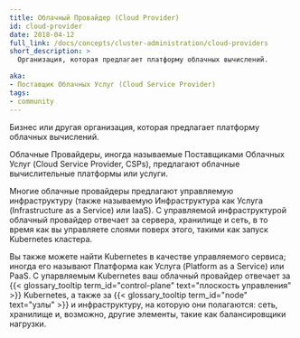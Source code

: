 ```yaml
---
title: Облачный Провайдер (Cloud Provider)
id: cloud-provider
date: 2018-04-12
full_link: /docs/concepts/cluster-administration/cloud-providers
short_description: >
  Организация, которая предлагает платформу облачных вычислений.

aka:
- Поставщик Облачных Услуг (Cloud Service Provider)
tags:
- community
---
```

 Бизнес или другая организация, которая предлагает платформу облачных вычислений.

<!--more-->

Облачные Провайдеры, иногда называемые Поставщиками Облачных Услуг (Cloud Service Provider, CSPs),
предлагают облачные вычислительные платформы или услуги.

Многие облачные провайдеры предлагают управляемую инфраструктуру (также называемую
Инфраструктура как Услуга (Infrastructure as a Service) или IaaS).
С управляемой инфраструктурой облачный провайдер отвечает за
сервера, хранилище и сеть, в то время как вы управляете слоями поверх этого,
такими как запуск Kubernetes кластера.

Вы также можете найти Kubernetes в качестве управляемого сервиса; иногда его называют
Платформа как Услуга (Platform as a Service) или PaaS. С упарвляемым Kubernetes
ваш облачный провайдер отвечает за
{{< glossary_tooltip term_id="control-plane" text="плоскость управления" >}} Kubernetes, а также за
{{< glossary_tooltip term_id="node" text="узлы" >}} и инфраструктуру, на которую они полагаются:
сеть, хранилище и, возможно, другие элементы, такие как балансировщики нагрузки.

